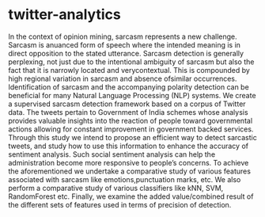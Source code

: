 # twitter-analytics
In the context of opinion mining, sarcasm represents a new challenge. 
Sarcasm is anuanced form of speech where the intended meaning is in direct opposition to the stated utterance.
Sarcasm detection is generally perplexing, not just due to the intentional ambiguity of sarcasm but also the fact that it is narrowly located and verycontextual.
This is compounded by high regional variation in sarcasm and absence ofsimilar occurrences.
Identification of sarcasm and the accompanying polarity detection can be beneficial for many Natural Language Processing (NLP) systems.
We create a supervised sarcasm detection framework based on a corpus of Twitter data.
The tweets pertain to Government of India schemes whose analysis provides valuable insights into the reaction of people toward governmental actions allowing for constant improvement in government backed services. 
Through this study we intend to propose an efficient way to detect sarcastic tweets, and study how to use this information to enhance the accuracy of sentiment analysis.
Such social sentiment analysis can help the administration become more responsive to people’s concerns.
To achieve the aforementioned we undertake a comparative study of various features associated with sarcasm like emotions,punctuation marks, etc.
We also perform a comparative study of various classifiers like kNN, SVM, RandomForest etc.
Finally, we examine the added value/combined result of the different sets of features used in terms of precision of detection.
